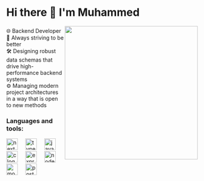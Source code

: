 <h1> Hi there 👋 I'm Muhammed </h1>



<img align="right" height="350" src="https://miro.medium.com/v2/resize:fit:1400/1*oL0hjMQxldCYMKRb0a3yhg.png"  />


###

<p align="left">🌐 Backend Developer <br> 🚀 Always striving to be better <br>🛠️ Designing robust data schemas that drive high-performance backend systems <br> ⚙️ Managing modern project architectures in a way that is open to new methods </p>

###
<h3 align="left"> Languages and tools:</h3>

<div align="left">
  <img src="https://skillicons.dev/icons?i=nextjs" height="30" alt="next logo"  />
  <img width="12" />
  <img src="https://cdn.jsdelivr.net/gh/devicons/devicon/icons/typescript/typescript-original.svg" height="30" alt="typescript logo"  />
  <img width="12" />
  <img src="https://cdn.jsdelivr.net/gh/devicons/devicon/icons/javascript/javascript-original.svg" height="30" alt="javascript logo"  />
  <img width="12" />
  <img src="https://skillicons.dev/icons?i=c" height="30" alt="c logo"  />
  <img width="12" />
  <img src="https://skillicons.dev/icons?i=express" height="30" alt="express logo"  />
  <img width="12" />
  <img src="https://skillicons.dev/icons?i=nodejs" height="30" alt="nodejs logo"  />
  <img width="12" />
  <img src="https://skillicons.dev/icons?i=mongodb" height="30" alt="mongodb logo"  />
  <img width="12" />
  <img src="https://skillicons.dev/icons?i=postman" height="30" alt="postman logo"  />
  
  
  
  <!--   <img src="https://skillicons.dev/icons?i=aws" height="30" alt="amazonwebservices logo"  /> -->



</div>
